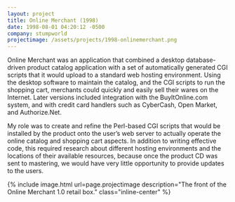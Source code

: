 ```yaml
---
layout: project
title: Online Merchant (1998)
date: 1998-08-01 04:20:12 -0500
company: stumpworld
projectimage: /assets/projects/1998-onlinemerchant.png
---
```

Online Merchant was an application that combined a desktop database-driven product catalog application with a set of automatically generated CGI scripts that it would upload to a standard web hosting environment. Using the desktop software to maintain the catalog, and the CGI scripts to run the shopping cart, merchants could quickly and easily sell their wares on the Internet. Later versions included integration with the BuyItOnline.com system, and with credit card handlers such as CyberCash, Open Market, and Authorize.Net.

My role was to create and refine the Perl-based CGI scripts that would be installed by the product onto the user’s web server to actually operate the online catalog and shopping cart aspects. In addition to writing effective code, this required research about different hosting environments and the locations of their available resources, because once the product CD was sent to mastering, we would have very little opportunity to provide updates to the users.

{% include image.html url=page.projectimage description="The front of the Online Merchant 1.0 retail box." class="inline-center" %}